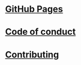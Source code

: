 # [GitHub Pages](https://machou.github.io/)

# [Code of conduct](CODE_OF_CONDUCT.md)

# [Contributing](CONTRIBUTING.md)